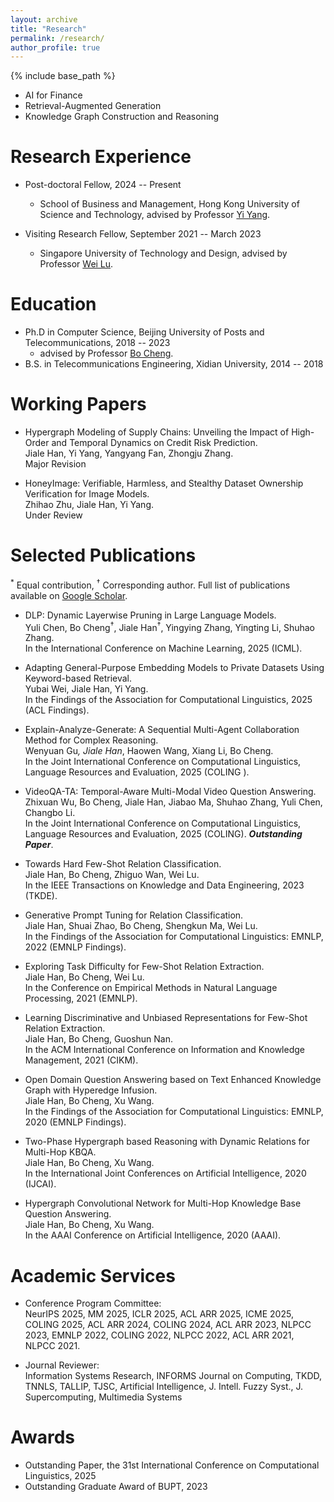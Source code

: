```yaml
---
layout: archive
title: "Research"
permalink: /research/
author_profile: true
---
```


{% include base_path %}


* AI for Finance
* Retrieval-Augmented Generation
* Knowledge Graph Construction and Reasoning


Research Experience
======
* Post-doctoral Fellow, 2024 -- Present
  * School of Business and Management, Hong Kong University of Science and Technology, advised by Professor [Yi Yang](https://yya518.github.io/).
  

* Visiting Research Fellow, September 2021 -- March 2023
  * Singapore University of Technology and Design, advised by Professor [Wei Lu](https://www.sutd.edu.sg/profile/lu-wei).


 
Education
======
* Ph.D in Computer Science, Beijing University of Posts and Telecommunications, 2018 -- 2023
  * advised by Professor [Bo Cheng](https://teacher.bupt.edu.cn/chengbo/en/).
* B.S. in Telecommunications Engineering, Xidian University, 2014 -- 2018



Working Papers
======
+ Hypergraph Modeling of Supply Chains: Unveiling the Impact of High-Order and Temporal Dynamics on Credit Risk Prediction.    
Jiale Han, Yi Yang, Yangyang Fan, Zhongju Zhang.   
Major Revision
  

+ HoneyImage: Verifiable, Harmless, and Stealthy Dataset Ownership Verification for Image Models.    
Zhihao Zhu, Jiale Han, Yi Yang.  
Under Review
  


Selected Publications
======
<sup>*</sup> Equal contribution, <sup>†</sup> Corresponding author.
Full list of publications available on [Google Scholar](https://scholar.google.com/citations?hl=en&user=itFycmoAAAAJ).


+ DLP: Dynamic Layerwise Pruning in Large Language Models.    
Yuli Chen, Bo Cheng<sup>†</sup>, Jiale Han<sup>†</sup>, Yingying Zhang, Yingting Li, Shuhao Zhang.  
In the International Conference on Machine Learning, 2025 (ICML).
  

+ Adapting General-Purpose Embedding Models to Private Datasets Using Keyword-based Retrieval.    
Yubai Wei, Jiale Han, Yi Yang.   
In the Findings of the Association for Computational Linguistics, 2025 (ACL Findings).


+ Explain-Analyze-Generate: A Sequential Multi-Agent Collaboration Method for Complex Reasoning.  
Wenyuan Gu<sup>*</sup>, Jiale Han<sup>*</sup>, Haowen Wang, Xiang Li, Bo Cheng.  
In the Joint International Conference on Computational Linguistics, Language Resources and Evaluation, 2025 (COLING ).


+ VideoQA-TA: Temporal-Aware Multi-Modal Video Question Answering.  
Zhixuan Wu, Bo Cheng, Jiale Han, Jiabao Ma, Shuhao Zhang, Yuli Chen, Changbo Li.  
In the Joint International Conference on Computational Linguistics, Language Resources and Evaluation, 2025 (COLING). ***Outstanding Paper***.
  

+ Towards Hard Few-Shot Relation Classification.  
Jiale Han, Bo Cheng, Zhiguo Wan, Wei Lu.  
In the IEEE Transactions on Knowledge and Data Engineering, 2023 (TKDE).
  

+ Generative Prompt Tuning for Relation Classification.  
Jiale Han, Shuai Zhao, Bo Cheng, Shengkun Ma, Wei Lu.  
In the Findings of the Association for Computational Linguistics: EMNLP, 2022 (EMNLP Findings).  
  

+ Exploring Task Difficulty for Few-Shot Relation Extraction.  
Jiale Han, Bo Cheng, Wei Lu.  
In the Conference on Empirical Methods in Natural Language Processing, 2021 (EMNLP).
  

+ Learning Discriminative and Unbiased Representations for Few-Shot Relation Extraction.  
Jiale Han, Bo Cheng, Guoshun Nan.  
In the ACM International Conference on Information and Knowledge Management, 2021 (CIKM).
  

+ Open Domain Question Answering based on Text Enhanced Knowledge Graph with Hyperedge Infusion.  
Jiale Han, Bo Cheng, Xu Wang.  
In the Findings of the Association for Computational Linguistics: EMNLP, 2020 (EMNLP Findings).
  

+ Two-Phase Hypergraph based Reasoning with Dynamic Relations for Multi-Hop KBQA.  
Jiale Han, Bo Cheng, Xu Wang.  
In the International Joint Conferences on Artificial Intelligence, 2020 (IJCAI).
  

+ Hypergraph Convolutional Network for Multi-Hop Knowledge Base Question Answering.  
Jiale Han, Bo Cheng, Xu Wang.  
In the AAAI Conference on Artificial Intelligence, 2020 (AAAI).




Academic Services
======
* Conference Program Committee:  
  NeurIPS 2025, MM 2025, ICLR 2025, ACL ARR 2025, ICME 2025, COLING 2025, ACL ARR 2024, COLING 2024, ACL ARR 2023, NLPCC 2023, EMNLP 2022, COLING 2022, NLPCC 2022, ACL ARR 2021, NLPCC 2021.


* Journal Reviewer:  
  Information Systems Research, INFORMS Journal on Computing, TKDD, TNNLS, TALLIP, TJSC, Artificial Intelligence, J. Intell. Fuzzy Syst., J. Supercomputing, Multimedia Systems
  



Awards
=====
* Outstanding Paper, the 31st International Conference on Computational Linguistics, 2025
* Outstanding Graduate Award of BUPT, 2023